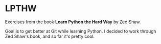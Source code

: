 # LPTHW
Exercises from the book __Learn Python the Hard Way__ by Zed Shaw.

Goal is to get better at Git while learning Python.
I decided to work through Zed Shaw's book, and so far it's pretty cool.
